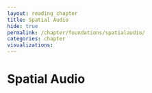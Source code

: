 ```yaml
---
layout: reading_chapter
title: Spatial Audio
hide: true
permalink: /chapter/foundations/spatialaudio/
categories: chapter
visualizations:
---
```


# Spatial Audio
